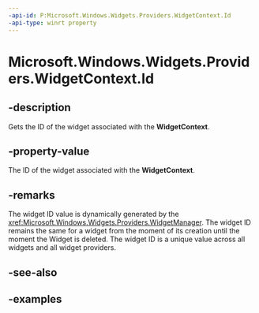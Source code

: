 ```yaml
---
-api-id: P:Microsoft.Windows.Widgets.Providers.WidgetContext.Id
-api-type: winrt property
---
```


# Microsoft.Windows.Widgets.Providers.WidgetContext.Id

<!--
public string Id { get; }
-->


## -description

Gets the ID of the widget associated with the **WidgetContext**.

## -property-value

The ID of the widget associated with the **WidgetContext**.

## -remarks

The widget ID value is dynamically generated by the <xref:Microsoft.Windows.Widgets.Providers.WidgetManager>. The widget ID remains the same for a widget from the moment of its creation until the moment the Widget is deleted. The widget ID is a unique value across all widgets and all widget providers.

## -see-also

## -examples


